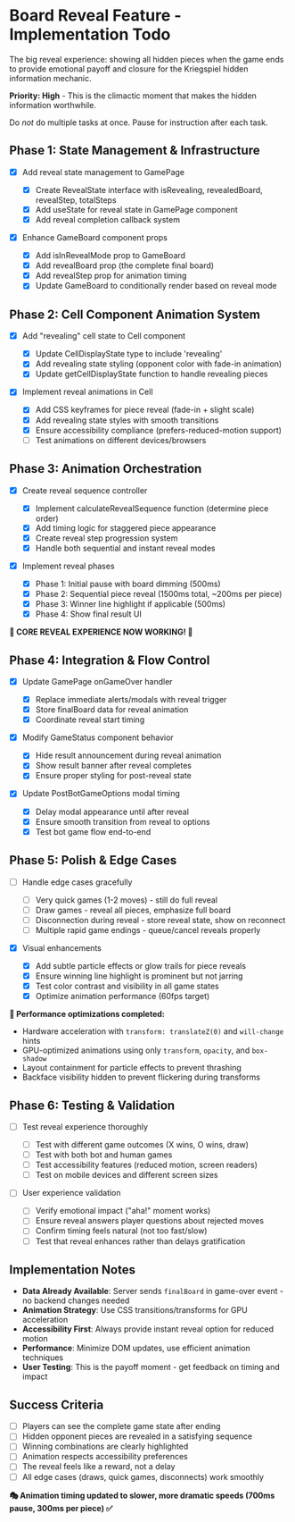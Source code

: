 # Board Reveal Feature - Implementation Todo

The big reveal experience: showing all hidden pieces when the game ends to provide emotional payoff and closure for the Kriegspiel hidden information mechanic.

**Priority: High** - This is the climactic moment that makes the hidden information worthwhile.

Do _not_ do multiple tasks at once. Pause for instruction after each task.

## Phase 1: State Management & Infrastructure

- [x] Add reveal state management to GamePage

  - [x] Create RevealState interface with isRevealing, revealedBoard, revealStep, totalSteps
  - [x] Add useState for reveal state in GamePage component
  - [x] Add reveal completion callback system

- [x] Enhance GameBoard component props
  - [x] Add isInRevealMode prop to GameBoard
  - [x] Add revealBoard prop (the complete final board)
  - [x] Add revealStep prop for animation timing
  - [x] Update GameBoard to conditionally render based on reveal mode

## Phase 2: Cell Component Animation System

- [x] Add "revealing" cell state to Cell component

  - [x] Update CellDisplayState type to include 'revealing'
  - [x] Add revealing state styling (opponent color with fade-in animation)
  - [x] Update getCellDisplayState function to handle revealing pieces

- [x] Implement reveal animations in Cell
  - [x] Add CSS keyframes for piece reveal (fade-in + slight scale)
  - [x] Add revealing state styles with smooth transitions
  - [x] Ensure accessibility compliance (prefers-reduced-motion support)
  - [ ] Test animations on different devices/browsers

## Phase 3: Animation Orchestration

- [x] Create reveal sequence controller

  - [x] Implement calculateRevealSequence function (determine piece order)
  - [x] Add timing logic for staggered piece appearance
  - [x] Create reveal step progression system
  - [x] Handle both sequential and instant reveal modes

- [x] Implement reveal phases
  - [x] Phase 1: Initial pause with board dimming (500ms)
  - [x] Phase 2: Sequential piece reveal (1500ms total, ~200ms per piece)
  - [x] Phase 3: Winner line highlight if applicable (500ms)
  - [x] Phase 4: Show final result UI

**🎉 CORE REVEAL EXPERIENCE NOW WORKING! 🎉**

## Phase 4: Integration & Flow Control

- [x] Update GamePage onGameOver handler

  - [x] Replace immediate alerts/modals with reveal trigger
  - [x] Store finalBoard data for reveal animation
  - [x] Coordinate reveal start timing

- [x] Modify GameStatus component behavior

  - [x] Hide result announcement during reveal animation
  - [x] Show result banner after reveal completes
  - [x] Ensure proper styling for post-reveal state

- [x] Update PostBotGameOptions modal timing
  - [x] Delay modal appearance until after reveal
  - [x] Ensure smooth transition from reveal to options
  - [x] Test bot game flow end-to-end

## Phase 5: Polish & Edge Cases

- [ ] Handle edge cases gracefully

  - [ ] Very quick games (1-2 moves) - still do full reveal
  - [ ] Draw games - reveal all pieces, emphasize full board
  - [ ] Disconnection during reveal - store reveal state, show on reconnect
  - [ ] Multiple rapid game endings - queue/cancel reveals properly

- [x] Visual enhancements
  - [x] Add subtle particle effects or glow trails for piece reveals
  - [x] Ensure winning line highlight is prominent but not jarring
  - [x] Test color contrast and visibility in all game states
  - [x] Optimize animation performance (60fps target)

**🚀 Performance optimizations completed:**

- Hardware acceleration with `transform: translateZ(0)` and `will-change` hints
- GPU-optimized animations using only `transform`, `opacity`, and `box-shadow`
- Layout containment for particle effects to prevent thrashing
- Backface visibility hidden to prevent flickering during transforms

## Phase 6: Testing & Validation

- [ ] Test reveal experience thoroughly

  - [ ] Test with different game outcomes (X wins, O wins, draw)
  - [ ] Test with both bot and human games
  - [ ] Test accessibility features (reduced motion, screen readers)
  - [ ] Test on mobile devices and different screen sizes

- [ ] User experience validation
  - [ ] Verify emotional impact ("aha!" moment works)
  - [ ] Ensure reveal answers player questions about rejected moves
  - [ ] Confirm timing feels natural (not too fast/slow)
  - [ ] Test that reveal enhances rather than delays gratification

## Implementation Notes

- **Data Already Available**: Server sends `finalBoard` in game-over event - no backend changes needed
- **Animation Strategy**: Use CSS transitions/transforms for GPU acceleration
- **Accessibility First**: Always provide instant reveal option for reduced motion
- **Performance**: Minimize DOM updates, use efficient animation techniques
- **User Testing**: This is the payoff moment - get feedback on timing and impact

## Success Criteria

- [ ] Players can see the complete game state after ending
- [ ] Hidden opponent pieces are revealed in a satisfying sequence
- [ ] Winning combinations are clearly highlighted
- [ ] Animation respects accessibility preferences
- [ ] The reveal feels like a reward, not a delay
- [ ] All edge cases (draws, quick games, disconnects) work smoothly

**🎭 Animation timing updated to slower, more dramatic speeds (700ms pause, 300ms per piece) ✅**
